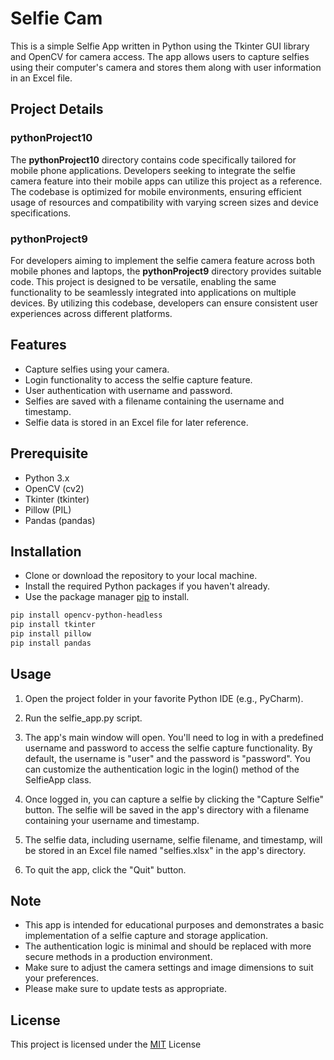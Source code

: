 # Selfie Cam

This is a simple Selfie App written in Python using the Tkinter GUI library and OpenCV for camera access. The app allows users to capture selfies using their computer's camera and stores them along with user information in an Excel file.

## Project Details
### pythonProject10
The **pythonProject10** directory contains code specifically tailored for mobile phone applications. Developers seeking to integrate the selfie camera feature into their mobile apps can utilize this project as a reference. The codebase is optimized for mobile environments, ensuring efficient usage of resources and compatibility with varying screen sizes and device specifications.

### pythonProject9
For developers aiming to implement the selfie camera feature across both mobile phones and laptops, the **pythonProject9** directory provides suitable code. This project is designed to be versatile, enabling the same functionality to be seamlessly integrated into applications on multiple devices. By utilizing this codebase, developers can ensure consistent user experiences across different platforms.

## Features

* Capture selfies using your camera.
* Login functionality to access the selfie capture feature.
* User authentication with username and password.
* Selfies are saved with a filename containing the username and timestamp.
* Selfie data is stored in an Excel file for later reference.

## Prerequisite

* Python 3.x
* OpenCV (cv2)
* Tkinter (tkinter)
* Pillow (PIL)
* Pandas (pandas)

## Installation

* Clone or download the repository to your local machine.
* Install the required Python packages if you haven't already.
* Use the package manager [pip](https://pip.pypa.io/en/stable/) to install.

```bash
pip install opencv-python-headless
pip install tkinter 
pip install pillow 
pip install pandas
```


## Usage

1. Open the project folder in your favorite Python IDE (e.g., PyCharm).
2. Run the selfie_app.py script.
3. The app's main window will open. You'll need to log in with a predefined username and password to access the selfie capture functionality. By default, the username is "user" and the password is "password". You can customize the authentication logic in the login() method of the SelfieApp class.
4. Once logged in, you can capture a selfie by clicking the "Capture Selfie" button. The selfie will be saved in the app's directory with a filename containing your username and timestamp.
5. The selfie data, including username, selfie filename, and timestamp, will be stored in an Excel file named "selfies.xlsx" in the app's directory.

6. To quit the app, click the "Quit" button.

## Note

* This app is intended for educational purposes and demonstrates a basic implementation of a selfie capture and storage application.
* The authentication logic is minimal and should be replaced with more secure methods in a production environment.
* Make sure to adjust the camera settings and image dimensions to suit your preferences.
* Please make sure to update tests as appropriate.

## License
This project is licensed under the [MIT](https://choosealicense.com/licenses/mit/) License
